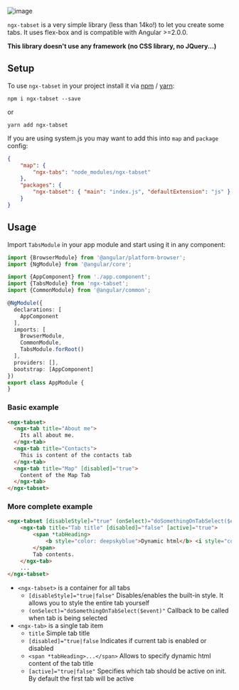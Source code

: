![image](https://user-images.githubusercontent.com/5319267/28922057-f0d471fa-7858-11e7-8478-010657fd0e60.png)

`ngx-tabset` is a very simple library (less than 14ko!) to let you create some tabs. It uses flex-box and is 
compatible with Angular >=2.0.0.

**This library doesn't use any framework (no CSS library, no JQuery...)**

## Setup
To use `ngx-tabset` in your project install it via [npm](https://www.npmjs.com/package/ngx-tabset) / [yarn](https://yarnpkg.com/fr/package/ngx-tabset):
```
npm i ngx-tabset --save
```
or
```
yarn add ngx-tabset
```

If you are using system.js you may want to add this into `map` and `package` config:
    
```json
{
    "map": {
        "ngx-tabs": "node_modules/ngx-tabset"
    },
    "packages": {
        "ngx-tabset": { "main": "index.js", "defaultExtension": "js" }
    }
}
```

## Usage

Import `TabsModule` in your app module and start using it in any component:
```typescript
import {BrowserModule} from '@angular/platform-browser';
import {NgModule} from '@angular/core';

import {AppComponent} from './app.component';
import {TabsModule} from 'ngx-tabset';
import {CommonModule} from '@angular/common';

@NgModule({
  declarations: [
    AppComponent
  ],
  imports: [
    BrowserModule,
    CommonModule,
    TabsModule.forRoot()
  ],
  providers: [],
  bootstrap: [AppComponent]
})
export class AppModule {
}
```

### Basic example
```html
<ngx-tabset>
  <ngx-tab title="About me">
    Its all about me.
  </ngx-tab>
  <ngx-tab title="Contacts">
    This is content of the contacts tab
  </ngx-tab>
  <ngx-tab title="Map" [disabled]="true">
    Content of the Map Tab
  </ngx-tab>
</ngx-tabset>
```

### More complete example
```html
<ngx-tabset [disableStyle]="true" (onSelect)="doSomethingOnTabSelect($event)">
    <ngx-tab title="Tab title" [disabled]="false" [active]="true">
        <span *tabHeading>
            <b style="color: deepskyblue">Dynamic html</b> <i style="color: deeppink">tab heading</i>
        </span>
        Tab contents.
    </ngx-tab>
    ...
</ngx-tabset>
```

* `<ngx-tabset>` is a container for all tabs
    * `[disableStyle]="true|false"` Disables/enables the built-in style. It allows you to style the entire tab yourself
    * `(onSelect)="doSomethingOnTabSelect($event)"` Callback to be called when tab is being selected
* `<ngx-tab>` is a single tab item
    * `title` Simple tab title
    * `[disabled]="true|false` Indicates if current tab is enabled or disabled
    * `<span *tabHeading>...</span>` Allows to specify dynamic html content of the tab title
    * `[active]="true|false"` Specifies which tab should be active on init. By default the first tab will be active

